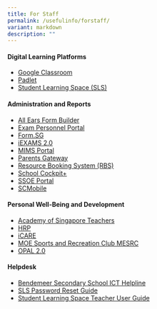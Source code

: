 ```yaml
---
title: For Staff
permalink: /usefulinfo/forstaff/
variant: markdown
description: ""
---
```

#### **Digital Learning Platforms**


* <a href="https://classroom.google.com" target="_blank">Google Classroom</a>
* <a href="https://bendemeersecondary.padlet.org" target="_blank">Padlet</a>
* <a target="_blank" href="https://vle.learning.moe.edu.sg/login">Student Learning Space (SLS)</a>



#### **Administration and Reports**
* <a href="https://forms.moe.edu.sg" target="_blank">All Ears Form Builder</a>
* <a href="https://myexamduty.seab.gov.sg" target="_blank">Exam Personnel Portal</a>
* <a href="https://form.gov.sg" target="_blank">Form.SG</a>
* <a href="https://iexams.seab.gov.sg/login" target="_blank">iEXAMS 2.0</a>
* <a href="https://idp.mims.moe.gov.sg" target="_blank">MIMS Portal</a>
* <a href="https://pg.moe.edu.sg" target="_blank">Parents Gateway</a>
* <a href="https://rbs.avero-tech.com" target="_blank">Resource Booking System (RBS)</a>
* <a href="https://schoolcockpit.moe.gov.sg/" target="_blank">School Cockpit+ </a>
* <a href="https://ssoe2.moe.edu.sg" target="_blank">SSOE Portal</a>
* <a href="https://scmobile.moe.edu.sg" target="_blank">SCMobile</a>



#### **Personal Well-Being and Development**
* <a href="https://academyofsingaporeteachers.moe.edu.sg" target="_blank">Academy of Singapore Teachers</a>
* <a href="https://www.hrp.gov.sg" target="_blank">HRP</a>
* <a href="https://olive.moe.edu.sg/olive/icare" target="_blank">iCARE</a>
* <a href="https://www.mesrc.net" target="_blank">MOE Sports and Recreation Club MESRC</a>
* <a href="https://opal2.moe.edu.sg" target="_blank">OPAL 2.0</a>



#### **Helpdesk**
* <a href="https://go.gov.sg/bdms-icthelp" target="_blank">Bendemeer Secondary School ICT Helpline</a>
* <a href="https://www.learning.moe.edu.sg/login-troubleshooting/authentication/reset-sls-password-student" target="_blank">SLS Password Reset Guide</a>
* <a href="https://www.learning.moe.edu.sg/teacher-user-guide/index/" target="_blank">Student Learning Space Teacher User Guide</a>